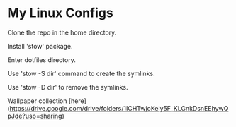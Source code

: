 # My Linux Configs

Clone the repo in the home directory.

Install 'stow' package.

Enter dotfiles directory.

Use 'stow -S dir' command to create the symlinks.

Use 'stow -D dir' to remove the symlinks.

Wallpaper collection [here] (https://drive.google.com/drive/folders/1ICHTwjoKely5F_KLGnkDsnEEhywQpJde?usp=sharing)
